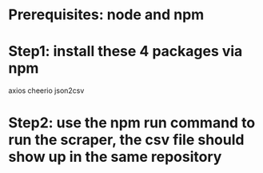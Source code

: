 # Prerequisites: node and npm

# Step1: install these 4 packages via npm
axios
cheerio
json2csv

# Step2: use the npm run command to run the scraper, the csv file should show up in the same repository
